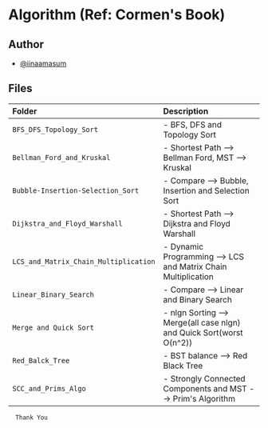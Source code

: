 # Algorithm (Ref: Cormen's Book)

## Author

-   [@iinaamasum](https://www.linkedin.com/in/iinaamasum/)

## Files

| Folder                                | Description                                                          |
| :------------------------------------ | :------------------------------------------------------------------- |
| `BFS_DFS_Topology_Sort`               | - BFS, DFS and Topology Sort                                         |
| `Bellman_Ford_and_Kruskal`            | - Shortest Path --> Bellman Ford, MST --> Kruskal                    |
| `Bubble-Insertion-Selection_Sort`     | - Compare --> Bubble, Insertion and Selection Sort                   |
| `Dijkstra_and_Floyd_Warshall`         | - Shortest Path --> Dijkstra and Floyd Warshall                      |
| `LCS_and_Matrix_Chain_Multiplication` | - Dynamic Programming --> LCS and Matrix Chain Multiplication        |
| `Linear_Binary_Search`                | - Compare --> Linear and Binary Search                               |
| `Merge and Quick Sort`                | - nlgn Sorting --> Merge(all case nlgn) and Quick Sort(worst O(n^2)) |
| `Red_Balck_Tree`                      | - BST balance --> Red Black Tree                                     |
| `SCC_and_Prims_Algo`                  | - Strongly Connected Components and MST --> Prim's Algorithm         |

```
  Thank You
```
